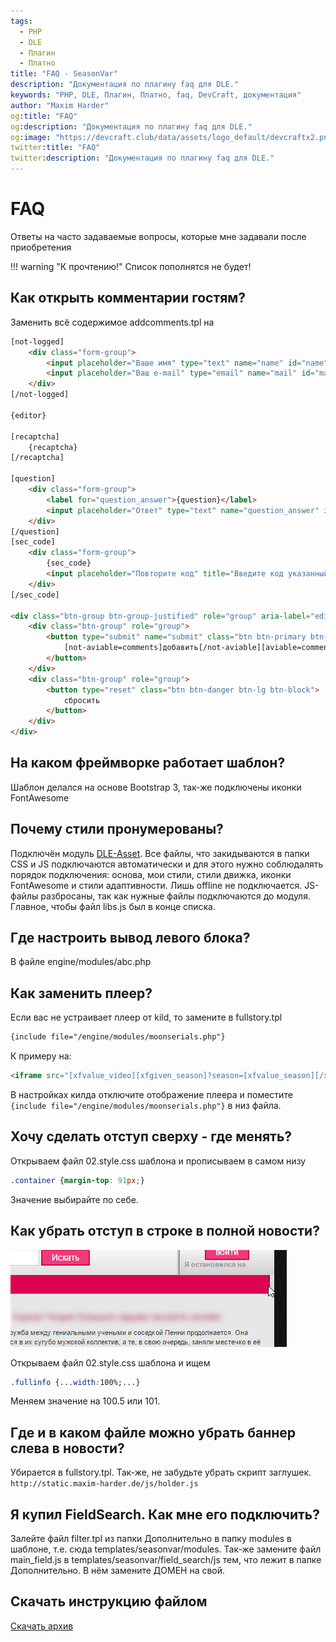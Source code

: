 ```yaml
---
tags:
  - PHP
  - DLE
  - Плагин
  - Платно
title: "FAQ - SeasonVar"
description: "Документация по плагину faq для DLE."
keywords: "PHP, DLE, Плагин, Платно, faq, DevCraft, документация"
author: "Maxim Harder"
og:title: "FAQ"
og:description: "Документация по плагину faq для DLE."
og:image: "https://devcraft.club/data/assets/logo_default/devcraftx2.png"
twitter:title: "FAQ"
twitter:description: "Документация по плагину faq для DLE."
---
```


# FAQ

Ответы на часто задаваемые вопросы, которые мне задавали после приобретения

!!! warning "К прочтению!"
    Список пополнятся не будет!

## Как открыть комментарии гостям?

Заменить всё содержимое addcomments.tpl на

```html
[not-logged]
	<div class="form-group">
		<input placeholder="Ваше имя" type="text" name="name" id="name" class="form-control" required>
		<input placeholder="Ваш e-mail" type="email" name="mail" id="mail" class="form-control">
	</div>
[/not-logged]

{editor}

[recaptcha]
	{recaptcha}
[/recaptcha]

[question]
	<div class="form-group">
		<label for="question_answer">{question}</label>
		<input placeholder="Ответ" type="text" name="question_answer" id="question_answer" class="form-control" required>
	</div>
[/question]
[sec_code]
	<div class="form-group">
		{sec_code}
		<input placeholder="Повторите код" title="Введите код указанный на картинке" class="form-control" type="text" name="sec_code" id="sec_code" required>
	</div>
[/sec_code]

<div class="btn-group btn-group-justified" role="group" aria-label="editor" style="margin-bottom: 10px;">
	<div class="btn-group" role="group">
		<button type="submit" name="submit" class="btn btn-primary btn-lg btn-block">
			[not-aviable=comments]добавить[/not-aviable][aviable=comments]изменить[/aviable]
		</button>
	</div>
	<div class="btn-group" role="group">
		<button type="reset" class="btn btn-danger btn-lg btn-block">
			сбросить
		</button>
	</div>
</div>
```

## На каком фреймворке работает шаблон?

Шаблон делался на основе Bootstrap 3, так-же подключены иконки FontAwesome

## Почему стили пронумерованы?

Подключён модуль [DLE-Asset](http://pafnuty.name/modules/161-asset.html). Все файлы, что закидываются в папки CSS и JS подключаются автоматически и для этого нужно соблюдалять порядок подключения: основа, мои стили, стили движка, иконки FontAwesome и стили адаптивности. Лишь offline не подключается. JS-файлы разбросаны, так как нужные файлы подключаются до модуля. Главное, чтобы файл libs.js был в конце списка.

## Где настроить вывод левого блока?

В файле engine/modules/abc.php

## Как заменить плеер?

Если вас не устраивает плеер от kild, то замените в fullstory.tpl

```html
{include file="/engine/modules/moonserials.php"}
```

К примеру на:

```html
<iframe src="[xfvalue_video][xfgiven_season]?season=[xfvalue_season][/xfgiven_season]" width="auto" height="auto" allowfullscreen></iframe>
```

В настройках килда отключите отображение плеера и поместите `{include file="/engine/modules/moonserials.php"}` в низ файла.

## Хочу сделать отступ сверху - где менять?

Открываем файл 02.style.css шаблона и прописываем в самом низу<br />

```css
.container {margin-top: 91px;}
```

Значение выбирайте по себе.

## Как убрать отступ в строке в полной новости?

![20.png](./assets/20.png)

Открываем файл 02.style.css шаблона и ищем

```css
.fullinfo {...width:100%;...}
```

Меняем значение на 100.5 или 101.

## Где и в каком файле можно убрать баннер слева в новости?

Убирается в fullstory.tpl. Так-же, не забудьте убрать скрипт заглушек.
`http://static.maxim-harder.de/js/holder.js`

## Я купил FieldSearch. Как мне его подключить?

Залейте файл filter.tpl из папки Дополнительно в папку modules в шаблоне, т.е. сюда templates/seasonvar/modules. Так-же замените файл main_field.js в templates/seasonvar/field_search/js тем, что лежит в папке Дополнительно. В нём замените ДОМЕН на свой.

## Скачать инструкцию файлом

[Скачать архив](./assets/seasonvar_instructions.zip)
